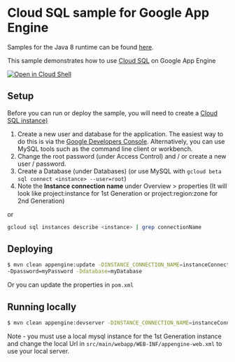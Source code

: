 # Cloud SQL sample for Google App Engine

Samples for the Java 8 runtime can be found [here](/appengine-java8).

This sample demonstrates how to use [Cloud SQL](https://cloud.google.com/sql/) on Google App Engine

<a href="https://console.cloud.google.com/cloudshell/open?git_repo=https://github.com/GoogleCloudPlatform/java-docs-samples&page=editor&open_in_editor=appengine/cloudsql/README.md">
<img alt="Open in Cloud Shell" src ="http://gstatic.com/cloudssh/images/open-btn.png"></a>

## Setup
Before you can run or deploy the sample, you will need to create a [Cloud SQL instance)](https://cloud.google.com/sql/docs/create-instance)

1. Create a new user and database for the application. The easiest way to do this is via the [Google
Developers Console](https://console.cloud.google.com/sql/instances). Alternatively, you can use MySQL tools such as the command line client or workbench.
2. Change the root password (under Access Control) and / or create a new user / password.
3. Create a Database (under Databases) (or use MySQL with `gcloud beta sql connect <instance> --user=root`)
4. Note the **Instance connection name** under Overview > properties
(It will look like project:instance for 1st Generation or project:region:zone for 2nd Generation)

or

```bash
gcloud sql instances describe <instance> | grep connectionName
```

## Deploying

```bash
$ mvn clean appengine:update -DINSTANCE_CONNECTION_NAME=instanceConnectionName -Duser=root
-Dpassword=myPassword -Ddatabase=myDatabase
```

Or you can update the properties in `pom.xml`

## Running locally

```bash
$ mvn clean appengine:devserver -DINSTANCE_CONNECTION_NAME=instanceConnectionName -Duser=root -Dpassword=myPassowrd -Ddatabase=myDatabase
```
Note - you must use a local mysql instance for the 1st Generation instance and change the local Url
in `src/main/webapp/WEB-INF/appengine-web.xml` to use your local server.
